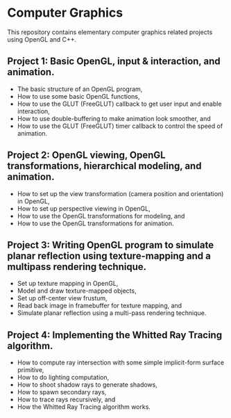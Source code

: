 # Computer Graphics

This repository contains elementary computer graphics related projects using OpenGL and C++.

## Project 1: Basic OpenGL, input & interaction, and animation.
  * The basic structure of an OpenGL program,
  * How to use some basic OpenGL functions,
  * How to use the GLUT (FreeGLUT) callback to get user input and enable interaction,
  * How to use double-buffering to make animation look smoother, and
  * How to use the GLUT (FreeGLUT) timer callback to control the speed of animation.

## Project 2: OpenGL viewing, OpenGL transformations, hierarchical modeling, and animation.
  * How to set up the view transformation (camera position and orientation) in OpenGL,
  * How to set up perspective viewing in OpenGL,
  * How to use the OpenGL transformations for modeling, and
  * How to use the OpenGL transformations for animation.

## Project 3: Writing OpenGL program to simulate planar reflection using texture-mapping and a multipass rendering technique.
  * Set up texture mapping in OpenGL,
  * Model and draw texture-mapped objects,
  * Set up off-center view frustum,
  * Read back image in framebuffer for texture mapping, and
  * Simulate planar reflection using a multi-pass rendering technique.

## Project 4: Implementing the Whitted Ray Tracing algorithm.
  * How to compute ray intersection with some simple implicit-form surface primitive,
  * How to do lighting computation,
  * How to shoot shadow rays to generate shadows,
  * How to spawn secondary rays,
  * How to trace rays recursively, and
  * How the Whitted Ray Tracing algorithm works.

